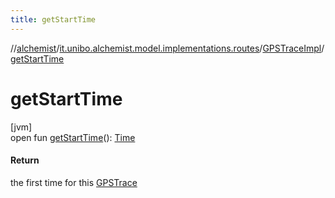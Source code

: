 ```yaml
---
title: getStartTime
---
```

//[alchemist](../../../index.html)/[it.unibo.alchemist.model.implementations.routes](../index.html)/[GPSTraceImpl](index.html)/[getStartTime](get-start-time.html)



# getStartTime



[jvm]\
open fun [getStartTime](get-start-time.html)(): [Time](../../it.unibo.alchemist.model.interfaces/-time/index.html)



#### Return



the first time for this [GPSTrace](../../it.unibo.alchemist.model.interfaces/-g-p-s-trace/index.html)




